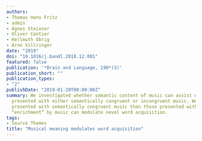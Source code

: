 ```yaml
---
authors:
- Thomas Hans Fritz
- admin
- Agnes Steixner
- Oliver Contier
- Hellmuth Obrig
- Arno Villringer
date: "2019"
doi: "10.1016/j.bandl.2018.12.001"
featured: false
publication: '*Brain and Language, 190*(3)'
publication_short: ""
publication_types:
- "2"
publishDate: "2019-01-20T00:00:00Z"
summary: We investigated whether semantic content of music can assist novel word learning. Forty novel words and their German translation were visually
  presented with either semantically congruent or incongruent music. We found that performance was significantly better on the retention of novel words
  presented with semantically congruent music than those presented with semantically incongruent music. Our findings thus indicate that semantic
  “enrichment” by music can modulate novel word acquisition.
tags:
- Source Themes
title: "Musical meaning modulates word acquisition"
---
```


